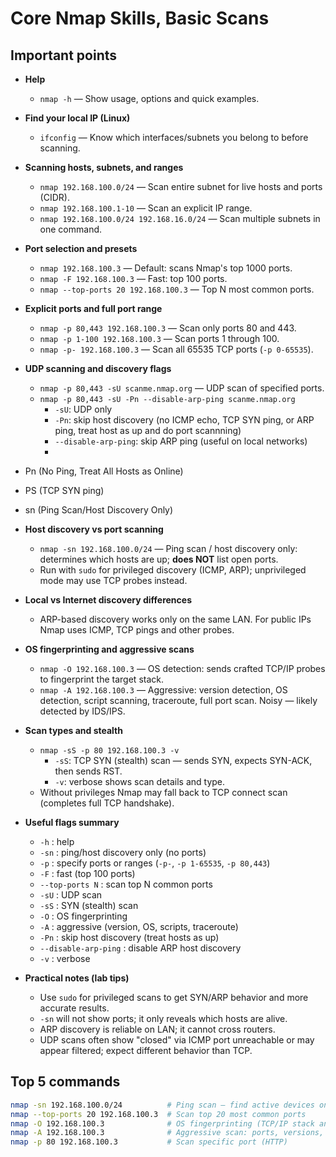 # Core Nmap Skills, Basic Scans

## Important points
- **Help**
  - `nmap -h` — Show usage, options and quick examples.

- **Find your local IP (Linux)**
  - `ifconfig` — Know which interfaces/subnets you belong to before scanning.

- **Scanning hosts, subnets, and ranges**
  - `nmap 192.168.100.0/24` — Scan entire subnet for live hosts and ports (CIDR).
  - `nmap 192.168.100.1-10` — Scan an explicit IP range.
  - `nmap 192.168.100.0/24 192.168.16.0/24` — Scan multiple subnets in one command.

- **Port selection and presets**
  - `nmap 192.168.100.3` — Default: scans Nmap's top 1000 ports.
  - `nmap -F 192.168.100.3` — Fast: top 100 ports.
  - `nmap --top-ports 20 192.168.100.3` — Top N most common ports.

- **Explicit ports and full port range**
  - `nmap -p 80,443 192.168.100.3` — Scan only ports 80 and 443.
  - `nmap -p 1-100 192.168.100.3` — Scan ports 1 through 100.
  - `nmap -p- 192.168.100.3` — Scan all 65535 TCP ports (`-p 0-65535`).

- **UDP scanning and discovery flags**
  - `nmap -p 80,443 -sU scanme.nmap.org` — UDP scan of specified ports.
  - `nmap -p 80,443 -sU -Pn --disable-arp-ping scanme.nmap.org`  
    - `-sU`: UDP only  
    - `-Pn`: skip host discovery (no ICMP echo, TCP SYN ping, or ARP ping, treat host as up and do port scannning)  
    - `--disable-arp-ping`: skip ARP ping (useful on local networks)
    - 
- Pn (No Ping, Treat All Hosts as Online)
- PS (TCP SYN ping)
- sn (Ping Scan/Host Discovery Only)

- **Host discovery vs port scanning**
  - `nmap -sn 192.168.100.0/24` — Ping scan / host discovery only: determines which hosts are up; **does NOT** list open ports.
  - Run with `sudo` for privileged discovery (ICMP, ARP); unprivileged mode may use TCP probes instead.

- **Local vs Internet discovery differences**
  - ARP-based discovery works only on the same LAN. For public IPs Nmap uses ICMP, TCP pings and other probes.


- **OS fingerprinting and aggressive scans**
  - `nmap -O 192.168.100.3` — OS detection: sends crafted TCP/IP probes to fingerprint the target stack.
  - `nmap -A 192.168.100.3` — Aggressive: version detection, OS detection, script scanning, traceroute, full port scan. Noisy — likely detected by IDS/IPS.

- **Scan types and stealth**
  - `nmap -sS -p 80 192.168.100.3 -v`  
    - `-sS`: TCP SYN (stealth) scan — sends SYN, expects SYN-ACK, then sends RST.  
    - `-v`: verbose shows scan details and type.
  - Without privileges Nmap may fall back to TCP connect scan (completes full TCP handshake).

- **Useful flags summary**
  - `-h` : help  
  - `-sn` : ping/host discovery only (no ports)  
  - `-p` : specify ports or ranges (`-p-`, `-p 1-65535`, `-p 80,443`)  
  - `-F` : fast (top 100 ports)  
  - `--top-ports N` : scan top N common ports  
  - `-sU` : UDP scan  
  - `-sS` : SYN (stealth) scan  
  - `-O` : OS fingerprinting  
  - `-A` : aggressive (version, OS, scripts, traceroute)  
  - `-Pn` : skip host discovery (treat hosts as up)  
  - `--disable-arp-ping` : disable ARP host discovery  
  - `-v` : verbose

- **Practical notes (lab tips)**
  - Use `sudo` for privileged scans to get SYN/ARP behavior and more accurate results.
  - `-sn` will not show ports; it only reveals which hosts are alive.
  - ARP discovery is reliable on LAN; it cannot cross routers.
  - UDP scans often show "closed" via ICMP port unreachable or may appear filtered; expect different behavior than TCP.

## Top 5 commands
```bash
nmap -sn 192.168.100.0/24          # Ping scan — find active devices on subnet
nmap --top-ports 20 192.168.100.3  # Scan top 20 most common ports
nmap -O 192.168.100.3              # OS fingerprinting (TCP/IP stack analysis)
nmap -A 192.168.100.3              # Aggressive scan: ports, versions, OS, traceroute
nmap -p 80 192.168.100.3           # Scan specific port (HTTP)
